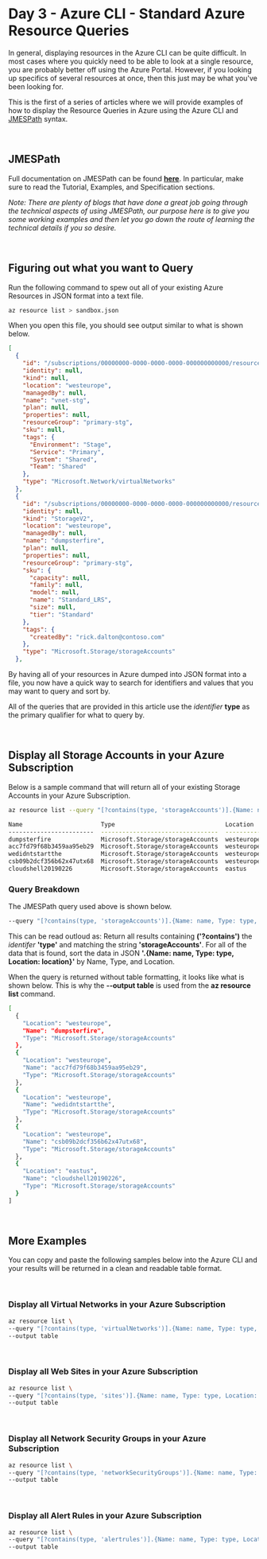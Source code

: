 # Day 3 - Azure CLI - Standard Azure Resource Queries

In general, displaying resources in the Azure CLI can be quite difficult. In most cases where you quickly need to be able to look at a single resource, you are probably better off using the Azure Portal. However, if you looking up specifics of several resources at once, then this just may be what you've been looking for.

This is the first of a series of articles where we will provide examples of how to display the Resource Queries in Azure using the Azure CLI and [JMESPath](jmespath.org) syntax.

<br />

## JMESPath

Full documentation on JMESPath can be found **[here](jmespath.org)**. In particular, make sure to read the Tutorial, Examples, and Specification sections.

*Note: There are plenty of blogs that have done a great job going through the technical aspects of using JMESPath, our purpose here is to give you some working examples and then let you go down the route of learning the technical details if you so desire.*

<br />

## Figuring out what you want to Query

Run the following command to spew out all of your existing Azure Resources in JSON format into a text file.

```bash
az resource list > sandbox.json
```

When you open this file, you should see output similar to what is shown below.

```json
[
  {
    "id": "/subscriptions/00000000-0000-0000-0000-000000000000/resourceGroups/primary-stg/providers/Microsoft.Network/virtualNetworks/vnet-stg",
    "identity": null,
    "kind": null,
    "location": "westeurope",
    "managedBy": null,
    "name": "vnet-stg",
    "plan": null,
    "properties": null,
    "resourceGroup": "primary-stg",
    "sku": null,
    "tags": {
      "Environment": "Stage",
      "Service": "Primary",
      "System": "Shared",
      "Team": "Shared"
    },
    "type": "Microsoft.Network/virtualNetworks"
  },
  {
    "id": "/subscriptions/00000000-0000-0000-0000-000000000000/resourceGroups/primary-stg/providers/Microsoft.Storage/storageAccounts/dumpsterfire",
    "identity": null,
    "kind": "StorageV2",
    "location": "westeurope",
    "managedBy": null,
    "name": "dumpsterfire",
    "plan": null,
    "properties": null,
    "resourceGroup": "primary-stg",
    "sku": {
      "capacity": null,
      "family": null,
      "model": null,
      "name": "Standard_LRS",
      "size": null,
      "tier": "Standard"
    },
    "tags": {
      "createdBy": "rick.dalton@contoso.com"
    },
    "type": "Microsoft.Storage/storageAccounts"
  },
```

By having all of your resources in Azure dumped into JSON format into a file, you now have a quick way to search for identifiers and values that you may want to query and sort by.

All of the queries that are provided in this article use the *identifier* **type** as the primary qualifier for what to query by.

<br />

## Display all Storage Accounts in your Azure Subscription

Below is a sample command that will return all of your existing Storage Accounts in your Azure Subscription.

```bash
az resource list --query "[?contains(type, 'storageAccounts')].{Name: name, Type: type, Location: location}" --output table
```

```bash
Name                      Type                               Location
------------------------  ---------------------------------  -----------
dumpsterfire              Microsoft.Storage/storageAccounts  westeurope
acc7fd79f68b3459aa95eb29  Microsoft.Storage/storageAccounts  westeurope
wedidntstartthe           Microsoft.Storage/storageAccounts  westeurope
csb09b2dcf356b62x47utx68  Microsoft.Storage/storageAccounts  westeurope
cloudshell20190226        Microsoft.Storage/storageAccounts  eastus
```

### Query Breakdown

The JMESPath query used above is shown below.

```bash
--query "[?contains(type, 'storageAccounts')].{Name: name, Type: type, Location: location}"
```

This can be read outloud as: Return all results containing **('?contains')** the *identifer* **'type'** and matching the string **'storageAccounts'**. For all of the data that is found, sort the data in JSON **'.{Name: name, Type: type, Location: location}'** by Name, Type, and Location.

When the query is returned without table formatting, it looks like what is shown below. This is why the **--output table** is used from the **az resource list** command.

```bash
[
  {
    "Location": "westeurope",
    "Name": "dumpsterfire",
    "Type": "Microsoft.Storage/storageAccounts"
  },
  {
    "Location": "westeurope",
    "Name": "acc7fd79f68b3459aa95eb29",
    "Type": "Microsoft.Storage/storageAccounts"
  },
  {
    "Location": "westeurope",
    "Name": "wedidntstartthe",
    "Type": "Microsoft.Storage/storageAccounts"
  },
  {
    "Location": "westeurope",
    "Name": "csb09b2dcf356b62x47utx68",
    "Type": "Microsoft.Storage/storageAccounts"
  },
  {
    "Location": "eastus",
    "Name": "cloudshell20190226",
    "Type": "Microsoft.Storage/storageAccounts"
  }
]
```

<br />

## More Examples

You can copy and paste the following samples below into the Azure CLI and your results will be returned in a clean and readable table format.

<br />

### Display all Virtual Networks in your Azure Subscription

```bash
az resource list \
--query "[?contains(type, 'virtualNetworks')].{Name: name, Type: type, Location: location}" \
--output table
```

<br />

### Display all Web Sites in your Azure Subscription

```bash
az resource list \
--query "[?contains(type, 'sites')].{Name: name, Type: type, Location: location}" \
--output table
```

<br />

### Display all Network Security Groups in your Azure Subscription

```bash
az resource list \
--query "[?contains(type, 'networkSecurityGroups')].{Name: name, Type: type, Location: location}" \
--output table
```

<br />

### Display all Alert Rules in your Azure Subscription

```bash
az resource list \
--query "[?contains(type, 'alertrules')].{Name: name, Type: type, Location: location}" \
--output table
```
